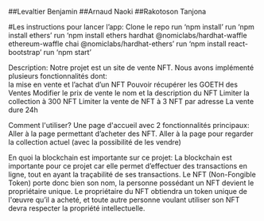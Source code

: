 ##Levaltier Benjamin
##Arnaud Naoki
##Rakotoson Tanjona

#Les instructions pour lancer l’app:
Clone le repo
run ‘npm install’
run ‘npm install ethers’
run ‘npm install ethers hardhat @nomiclabs/hardhat-waffle ethereum-waffle chai @nomiclabs/hardhat-ethers’
run ‘npm install react-bootstrap’
run ‘npm start’

Description:
Notre projet est un site de vente NFT. Nous avons implémenté plusieurs fonctionnalités dont:  
la mise en vente et l’achat d’un NFT
Pouvoir récupérer les GOETH des Ventes 
Modifier le prix de vente le nom et la description du NFT
Limiter la collection à 300 NFT 
Limiter la vente de NFT à 3 NFT par adresse
La vente dure 24h 

Comment l'utiliser? 
Une page d'accueil avec 2 fonctionnalités principaux:
Aller à la page permettant d’acheter des NFT.
Aller à la page pour regarder la collection actuel (avec la possibilité de les vendre)



En quoi la blockchain est importante sur ce projet: 
La blockchain est importante pour ce projet car elle permet d’effectuer des transactions en ligne, tout en ayant la traçabilité de ses transactions. Le NFT (Non-Fongible Token) porte donc bien son nom, la personne possédant un NFT devient le propriétaire unique. Le propriétaire du NFT obtiendra un token unique de l'œuvre qu’il a acheté, et toute autre personne voulant utiliser son NFT devra respecter la propriété intellectuelle.

